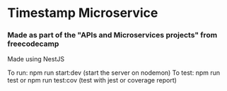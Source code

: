 # Timestamp Microservice

### Made as part of the "APIs and Microservices projects" from freecodecamp

Made using NestJS

To run: npm run start:dev (start the server on nodemon)
To test: npm run test or npm run test:cov (test with jest or coverage report)

